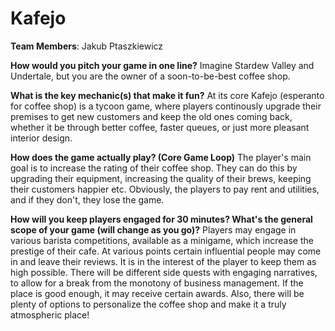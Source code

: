 # Kafejo

__Team Members__: 
Jakub Ptaszkiewicz

__How would you pitch your game in one line?__ 
Imagine Stardew Valley and Undertale, but you are the owner of a soon-to-be-best coffee shop.

__What is the key mechanic(s) that make it fun?__ 
At its core Kafejo (esperanto for coffee shop) is a tycoon game, where players continously upgrade their premises to get new customers and keep the old ones coming back, whether it be through better coffee, faster queues, or just more pleasant interior design. 

__How does the game actually play? (Core Game Loop)__
The player's main goal is to increase the rating of their coffee shop.
They can do this by upgrading their equipment, increasing the quality of their brews, keeping their customers happier etc.
Obviously, the players to pay rent and utilities, and if they don't, they lose the game.

__How will you keep players engaged for 30 minutes? What's the general scope of your game (will change as you go)?__
Players may engage in various barista competitions, available as a minigame, which increase the prestige of their cafe.
At various points certain influential people may come in and leave their reviews. It is in the interest of the player to keep them as high possible.
There will be different side quests with engaging narratives, to allow for a break from the monotony of business management.
If the place is good enough, it may receive certain awards.
Also, there will be plenty of options to personalize the coffee shop and make it a truly atmospheric place!
